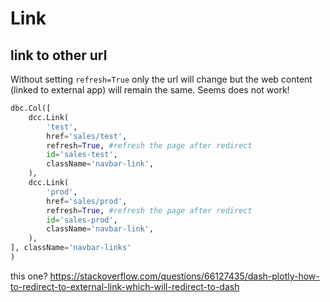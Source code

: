 # Link

## link to other url
Without setting `refresh=True` only the url will change but the web content (linked to external app) will remain the same. Seems does not work!
```py
dbc.Col([
    dcc.Link(
        'test',
        href='sales/test',
        refresh=True, #refresh the page after redirect
        id='sales-test',
        className='navbar-link',
    ),
    dcc.Link(
        'prod',
        href='sales/prod',
        refresh=True, #refresh the page after redirect
        id='sales-prod',
        className='navbar-link',
    ),
], className='navbar-links'
)
```
this one?
https://stackoverflow.com/questions/66127435/dash-plotly-how-to-redirect-to-external-link-which-will-redirect-to-dash
